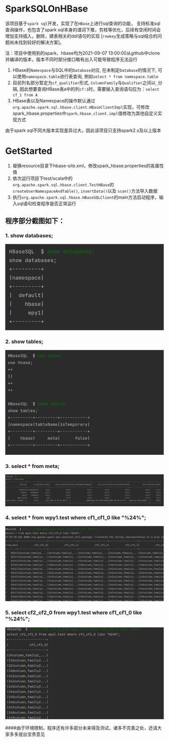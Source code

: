 # SparkSQLOnHBase
该项目基于`spark sql`开发，实现了在`HBase`上进行sql查询的功能， 支持标准sql查询操作，也包含了spark sql本身的谓词下推，剪枝等优化，后续有空闲时间会增加支持插入，删除，建表相关的ddl语句的实现
 [`rowkey`生成策略与sql结合的问题尚未找到较好的解决方案]。 
 
 注：项目中使用到的spark、hbase均为2021-09-07 13:00:00从github中clone并编译的版本，版本不同时部分接口略有出入可能导致程序无法运行

1. HBase的`Namespace`与SQL中的`Database`对应, 在未制定`Database`的情况下, 可以使用`namespace.table`进行表查询, 例如`select * from namespace.table`
2. 目前列名部分暂定为`cf_qualifier`形式, `ColumnFamily`与`Qualifier`之间以`_`分隔, 因此想要查询HBase表`A`中的列`cf:1`时，需要输入查询语句应为：`select cf_1 from A`
3. HBase表以及Namespace的操作默认通过`org.apache.spark.sql.hbase.client.HBaseClientImpl`实现，可修改spark_hbase.properties中`spark.hbase.client.impl`值修改为其他自定义实现方式
 
由于spark sql不同大版本实现差异过大，因此该项目只支持spark2.x及以上版本


# GetStarted
1. 替换resource目录下hbase-site.xml，修改spark_hbase.properties的各属性值
2. 依次运行项目下test/scala中的 `org.apache.spark.sql.hbase.client.TestHBase`的`createUserNamespaceAndTable()`, 
`insertData()`以及
`scan()`方法导入数据
3. 执行`org.apache.spark.sql.hbase.HBaseSQLClient`的main方法启动程序，输入sql语句检查程序是否正常运行

## 程序部分截图如下：
### 1. show databases;
![Image text](https://github.com/wangpy1995/Spark-SQL-HBase/blob/master/src/main/resources/show/show_databases.png)
### 2. show tables;
![Image text](https://github.com/wangpy1995/Spark-SQL-HBase/blob/master/src/main/resources/show/show_tables.png)
### 3. select * from meta;
![Image text](https://github.com/wangpy1995/Spark-SQL-HBase/blob/master/src/main/resources/show/select_from_meta.png)
### 4. select * from wpy1.test where cf1_cf1_0 like "%24%";
![Image text](https://github.com/wangpy1995/Spark-SQL-HBase/blob/master/src/main/resources/show/select_from_test_like.png)
### 5. select cf2_cf2_0 from wpy1.test where cf1_cf1_0 like "%24%";
![Image text](https://github.com/wangpy1995/Spark-SQL-HBase/blob/master/src/main/resources/show/select_one_col_from_test_like.png)


####由于环境限制，程序还有许多部分未来得及测试，诸多不完善之处，还请大家多多提出宝贵意见
